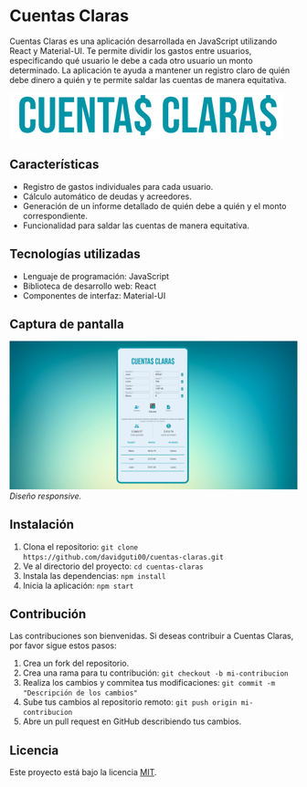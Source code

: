 # Cuentas Claras

Cuentas Claras es una aplicación desarrollada en JavaScript utilizando React y Material-UI. Te permite dividir los gastos entre usuarios, especificando qué usuario le debe a cada otro usuario un monto determinado. La aplicación te ayuda a mantener un registro claro de quién debe dinero a quién y te permite saldar las cuentas de manera equitativa.

![Cuentas Claras](./src/tituloCuentasClaras.png)

## Características

- Registro de gastos individuales para cada usuario.
- Cálculo automático de deudas y acreedores.
- Generación de un informe detallado de quién debe a quién y el monto correspondiente.
- Funcionalidad para saldar las cuentas de manera equitativa.

## Tecnologías utilizadas

- Lenguaje de programación: JavaScript
- Biblioteca de desarrollo web: React
- Componentes de interfaz: Material-UI

## Captura de pantalla

![Captura de pantalla 1](./src/Captura%20Cuentas-Claras.png)
_Diseño responsive._


## Instalación

1. Clona el repositorio: `git clone https://github.com/davidguti00/cuentas-claras.git`
2. Ve al directorio del proyecto: `cd cuentas-claras`
3. Instala las dependencias: `npm install`
4. Inicia la aplicación: `npm start`

## Contribución

Las contribuciones son bienvenidas. Si deseas contribuir a Cuentas Claras, por favor sigue estos pasos:

1. Crea un fork del repositorio.
2. Crea una rama para tu contribución: `git checkout -b mi-contribucion`
3. Realiza los cambios y commitea tus modificaciones: `git commit -m "Descripción de los cambios"`
4. Sube tus cambios al repositorio remoto: `git push origin mi-contribucion`
5. Abre un pull request en GitHub describiendo tus cambios.

## Licencia

Este proyecto está bajo la licencia [MIT](https://opensource.org/licenses/MIT).